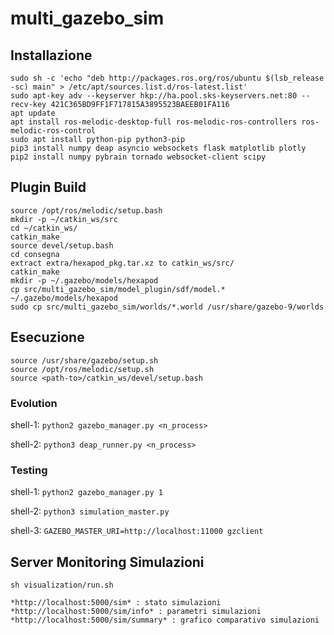 # multi_gazebo_sim


## Installazione
    sudo sh -c 'echo "deb http://packages.ros.org/ros/ubuntu $(lsb_release -sc) main" > /etc/apt/sources.list.d/ros-latest.list'
    sudo apt-key adv --keyserver hkp://ha.pool.sks-keyservers.net:80 --recv-key 421C365BD9FF1F717815A3895523BAEEB01FA116
    apt update
    apt install ros-melodic-desktop-full ros-melodic-ros-controllers ros-melodic-ros-control
    sudo apt install python-pip python3-pip
    pip3 install numpy deap asyncio websockets flask matplotlib plotly
    pip2 install numpy pybrain tornado websocket-client scipy

## Plugin Build
    source /opt/ros/melodic/setup.bash
    mkdir -p ~/catkin_ws/src
    cd ~/catkin_ws/
    catkin_make
    source devel/setup.bash
    cd consegna
    extract extra/hexapod_pkg.tar.xz to catkin_ws/src/
    catkin_make
    mkdir -p ~/.gazebo/models/hexapod 
    cp src/multi_gazebo_sim/model_plugin/sdf/model.* ~/.gazebo/models/hexapod
    sudo cp src/multi_gazebo_sim/worlds/*.world /usr/share/gazebo-9/worlds

## Esecuzione
    source /usr/share/gazebo/setup.sh
    source /opt/ros/melodic/setup.sh
    source <path-to>/catkin_ws/devel/setup.bash
### Evolution
shell-1:
    ```python2 gazebo_manager.py <n_process>```

shell-2:
    ```python3 deap_runner.py <n_process>```
  
### Testing
shell-1:
    ```python2 gazebo_manager.py 1```

shell-2:
    ```python3 simulation_master.py```

shell-3:
    ```GAZEBO_MASTER_URI=http://localhost:11000 gzclient```
  
## Server Monitoring Simulazioni
    sh visualization/run.sh

    *http://localhost:5000/sim* : stato simulazioni
    *http://localhost:5000/sim/info* : parametri simulazioni
    *http://localhost:5000/sim/summary* : grafico comparativo simulazioni
